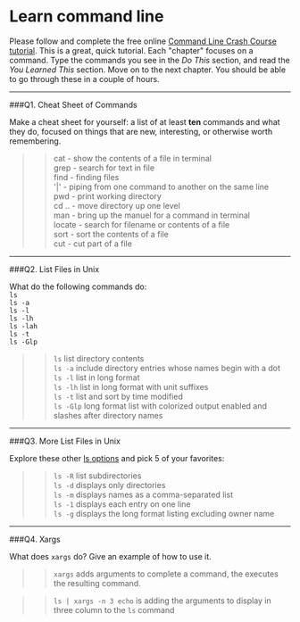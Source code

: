 # Learn command line

Please follow and complete the free online [Command Line Crash Course
tutorial](http://cli.learncodethehardway.org/book/). This is a great,
quick tutorial. Each "chapter" focuses on a command. Type the commands
you see in the _Do This_ section, and read the _You Learned This_
section. Move on to the next chapter. You should be able to go through
these in a couple of hours.

---

###Q1.  Cheat Sheet of Commands  

Make a cheat sheet for yourself: a list of at least **ten** commands and what they do, focused on things that are new, interesting, or otherwise worth remembering.

>> cat - show the contents of a file in terminal  
grep - search for text in file  
find - finding files  
'|' - piping from one command to another on the same line  
pwd - print working directory  
cd .. - move directory up one level   
man - bring up the manuel for a command in terminal  
locate - search for filename or contents of a file  
sort - sort the contents of a file  
cut - cut part of a file  

---

###Q2.  List Files in Unix   

What do the following commands do:  
`ls`  
`ls -a`  
`ls -l`  
`ls -lh`  
`ls -lah`  
`ls -t`  
`ls -Glp`  

>> `ls` list directory contents  
`ls -a` include directory entries whose names begin with a dot  
`ls -l` list in long format  
`ls -lh` list in long format with unit suffixes  
`ls -t` list and sort by time modified  
`ls -Glp` long format list with colorized output enabled and slashes after directory names  

---

###Q3.  More List Files in Unix  

Explore these other [ls options](http://www.techonthenet.com/unix/basic/ls.php) and pick 5 of your favorites:

>> `ls -R` list subdirectories  
`ls -d` displays only directories  
`ls -m` displays names as a comma-separated list  
`ls -1` displays each entry on one line  
`ls -g` displays the long format listing excluding owner name 

---

###Q4.  Xargs   

What does `xargs` do? Give an example of how to use it.

>> `xargs` adds arguments to complete a command, the executes the resulting command. 

>> `ls | xargs -n 3 echo` is adding the arguments to display in three column to the `ls` command

 

